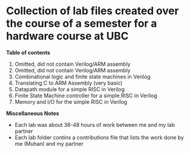 # Collection of lab files created over the course of a semester for a hardware course at UBC

**Table of contents**
  1. Omitted, did not contain Verilog/ARM assembly
  2. Omitted, did not contain Verilog/ARM assembly
  3. Combinational logic and finite state machines in Verilog
  4. Translating C to ARM Assembly (very basic)
  5. Datapath module for a simple RISC in Verilog
  6. Finite State Machine controller for a simple RISC in Verilog
  7. Memory and I/O for the simple RISC in Verilog

**Miscellaneous Notes**
  - Each lab was about 36-48 hours of work between me and my lab partner
  - Each lab folder contins a contributions file that lists the work done by me (Muhan) and my partner
 

